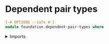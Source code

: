 # Dependent pair types

```agda
{-# OPTIONS --safe #-}
module foundation.dependent-pair-types where
```

<details><summary>Imports</summary>

```agda
open import foundation-core.dependent-pair-types public
```

</details>
